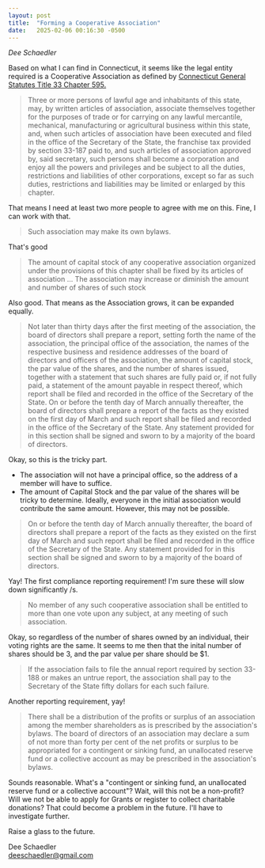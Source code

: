 ```yaml
---
layout: post
title:  "Forming a Cooperative Association"
date:   2025-02-06 00:16:30 -0500
---
```

*Dee Schaedler*

Based on what I can find in Connecticut, it seems like the legal entity required is a Cooperative Association as defined by [Connecticut General Statutes Title 33 Chapter 595.](https://www.cga.ct.gov/2023/pub/chap_595.htm)

> Three or more persons of lawful age and inhabitants of this state, may, by written articles of association, associate themselves together for the purposes of trade or for carrying on any lawful mercantile, mechanical, manufacturing or agricultural business within this state, and, when such articles of association have been executed and filed in the office of the Secretary of the State, the franchise tax provided by section 33-187 paid to, and such articles of association approved by, said secretary, such persons shall become a corporation and enjoy all the powers and privileges and be subject to all the duties, restrictions and liabilities of other corporations, except so far as such duties, restrictions and liabilities may be limited or enlarged by this chapter.

That means I need at least two more people to agree with me on this. Fine, I can work with that.

> Such association may make its own bylaws.

That's good

> The amount of capital stock of any cooperative association organized under the provisions of this chapter shall be fixed by its articles of association ... The association may increase or diminish the amount and number of shares of such stock

Also good. That means as the Association grows, it can be expanded equally.

> Not later than thirty days after the first meeting of the association, the board of directors shall prepare a report, setting forth the name of the association, the principal office of the association, the names of the respective business and residence addresses of the board of directors and officers of the association, the amount of capital stock, the par value of the shares, and the number of shares issued, together with a statement that such shares are fully paid or, if not fully paid, a statement of the amount payable in respect thereof, which report shall be filed and recorded in the office of the Secretary of the State. On or before the tenth day of March annually thereafter, the board of directors shall prepare a report of the facts as they existed on the first day of March and such report shall be filed and recorded in the office of the Secretary of the State. Any statement provided for in this section shall be signed and sworn to by a majority of the board of directors.

Okay, so this is the tricky part.

- The association will not have a principal office, so the address of a member will have to suffice.
- The amount of Capital Stock and the par value of the shares will be tricky to determine. Ideally, everyone in the initial association would contribute the same amount. However, this may not be possible.

> On or before the tenth day of March annually thereafter, the board of directors shall prepare a report of the facts as they existed on the first day of March and such report shall be filed and recorded in the office of the Secretary of the State. Any statement provided for in this section shall be signed and sworn to by a majority of the board of directors.

Yay! The first compliance reporting requirement! I'm sure these will slow down significantly /s.

> No member of any such cooperative association shall be entitled to more than one vote upon any subject, at any meeting of such association.

Okay, so regardless of the number of shares owned by an individual, their voting rights are the same. It seems to me then that the inital number of shares should be 3, and the par value per share should be $1.

> If the association fails to file the annual report required by section 33-188 or makes an untrue report, the association shall pay to the Secretary of the State fifty dollars for each such failure.

Another reporting requirement, yay!

> There shall be a distribution of the profits or surplus of an association among the member shareholders as is prescribed by the association's bylaws. The board of directors of an association may declare a sum of not more than forty per cent of the net profits or surplus to be appropriated for a contingent or sinking fund, an unallocated reserve fund or a collective account as may be prescribed in the association's bylaws.

Sounds reasonable. What's a "contingent or sinking fund, an unallocated reserve fund or a collective account"? Wait, will this not be a non-profit? Will we not be able to apply for Grants or register to collect charitable donations? That could become a problem in the future. I'll have to investigate further.

Raise a glass to the future.

Dee Schaedler  
deeschaedler@gmail.com  
